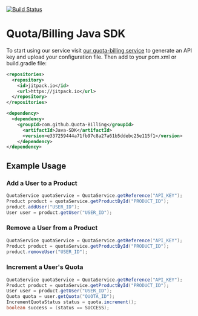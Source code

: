 [![Build Status](https://travis-ci.org/Quota-Billing/Java-SDK.svg?branch=master)](https://travis-ci.org/Quota-Billing/Java-SDK)

# Quota/Billing Java SDK

To start using our service visit [our quota-billing service](https://url_to_quota_billing_README.com) to generate an API key and upload your configuration file. Then add to your pom.xml or build.gradle file:

```xml
<repositories>
  <repository>
    <id>jitpack.io</id>
    <url>https://jitpack.io</url>
  </repository>
</repositories>

<dependency>
  <dependency>
    <groupId>com.github.Quota-Billing</groupId>
      <artifactId>Java-SDK</artifactId>
      <version>e337259444a71fb97c8a27a61b5ddebc25e115f1</version>
    </dependency>
</dependency>
```

## Example Usage
### Add a User to a Product
```java
QuotaService quotaService = QuotaService.getReference("API_KEY");
Product product = quotaService.getProductById("PRODUCT_ID");
product.addUser("USER_ID");
User user = product.getUser("USER_ID");
```
### Remove a User from a Product
```java
QuotaService quotaService = QuotaService.getReference("API_KEY");
Product product = quotaService.getProductById("PRODUCT_ID");
product.removeUser("USER_ID");
```
### Increment a User's Quota
```java
QuotaService quotaService = QuotaService.getReference("API_KEY");
Product product = quotaService.getProductById("PRODUCT_ID");
User user = product.getUser("USER_ID");
Quota quota = user.getQuota("QUOTA_ID");
IncrementQuotaStatus status = quota.increment();
boolean success = (status == SUCCESS);
```
